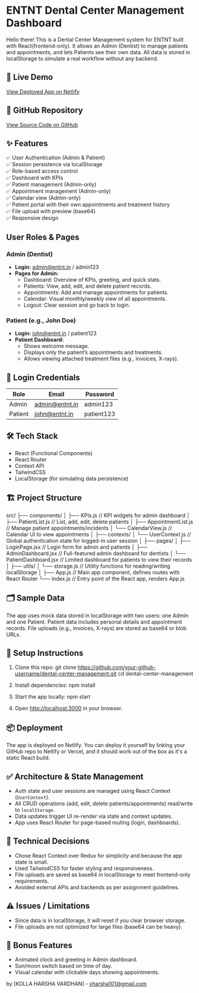 # ENTNT Dental Center Management Dashboard

Hello there! This is a Dental Center Management system for ENTNT built with React(frontend-only). It allows an Admin (Dentist) to manage patients and appointments, and lets Patients see their own data. All data is stored in localStorage to simulate a real workflow without any backend.

## 🔗 Live Demo

[View Deployed App on Netlify](https://entnt-dental-portal.netlify.app/)

## 📂 GitHub Repository

[View Source Code on GitHub](https://github.com/Harsha0987/ENTNT-dental-center-management--vharsha101-gmail.com-.git)

## ✨ Features

✅ User Authentication (Admin & Patient)  
✅ Session persistence via localStorage  
✅ Role-based access control  
✅ Dashboard with KPIs  
✅ Patient management (Admin-only)  
✅ Appointment management (Admin-only)  
✅ Calendar view (Admin-only)  
✅ Patient portal with their own appointments and treatment history  
✅ File upload with preview (base64)  
✅ Responsive design

##  User Roles & Pages

### Admin (Dentist)
- **Login:** admin@entnt.in / admin123  
- **Pages for Admin:**
  - Dashboard: Overview of KPIs, greeting, and quick stats.
  - Patients: View, add, edit, and delete patient records.
  - Appointments: Add and manage appointments for patients.
  - Calendar: Visual monthly/weekly view of all appointments.
  - Logout: Clear session and go back to login.

### Patient (e.g., John Doe)
- **Login:** john@entnt.in / patient123  
- **Patient Dashboard:**
  - Shows welcome message.
  - Displays only the patient’s appointments and treatments.
  - Allows viewing attached treatment files (e.g., invoices, X-rays).

## 🔑 Login Credentials

| Role    | Email             | Password   |
|---------|-------------------|------------|
| Admin   | admin@entnt.in    | admin123   |
| Patient | john@entnt.in     | patient123 |

## 🛠️ Tech Stack

- React (Functional Components)
- React Router
- Context API
- TailwindCSS
- LocalStorage (for simulating data persistence)

## 🏗️ Project Structure
src/
├── components/
│   ├── KPIs.js             // KPI widgets for admin dashboard
│   ├── PatientList.js      // List, add, edit, delete patients
│   ├── AppointmentList.js  // Manage patient appointments/incidents
│   └── CalendarView.js     // Calendar UI to view appointments
│
├── contexts/
│   └── UserContext.js      // Global authentication state for logged-in user session
│
├── pages/
│   ├── LoginPage.jsx       // Login form for admin and patients
│   ├── AdminDashboard.jsx  // Full-featured admin dashboard for dentists
│   └── PatientDashboard.jsx // Limited dashboard for patients to view their records
│
├── utils/
│   └── storage.js          // Utility functions for reading/writing localStorage
│
├── App.js                  // Main app component, defines routes with React Router
└── index.js                // Entry point of the React app, renders App.js




## 🗂️ Sample Data

The app uses mock data stored in localStorage with two users: one Admin and one Patient. Patient data includes personal details and appointment records. File uploads (e.g., invoices, X-rays) are stored as base64 or blob URLs.

## 🚀 Setup Instructions

1. Clone this repo:
git clone https://github.com/your-github-username/dental-center-management.git
cd dental-center-management


2. Install dependencies:
npm install


3. Start the app locally:
npm start


4. Open [http://localhost:3000](http://localhost:3000) in your browser.

## 📦 Deployment

The app is deployed on Netlify. You can deploy it yourself by linking your GitHub repo to Netlify or Vercel, and it should work out of the box as it's a static React build.

## ✅ Architecture & State Management

- Auth state and user sessions are managed using React Context (`UserContext`).
- All CRUD operations (add, edit, delete patients/appointments) read/write to `localStorage`.
- Data updates trigger UI re-render via state and context updates.
- App uses React Router for page-based routing (login, dashboards).

## 📝 Technical Decisions

- Chose React Context over Redux for simplicity and because the app state is small.
- Used TailwindCSS for faster styling and responsiveness.
- File uploads are saved as base64 in localStorage to meet frontend-only requirements.
- Avoided external APIs and backends as per assignment guidelines.

## ⚠️ Issues / Limitations

- Since data is in localStorage, it will reset if you clear browser storage.
- File uploads are not optimized for large files (base64 can be heavy).

## 🎉 Bonus Features

- Animated clock and greeting in Admin dashboard.
- Sun/moon switch based on time of day.
- Visual calendar with clickable days showing appointments.


by [KOLLA HARSHA VARDHAN] - vharsha101@gmail.com
